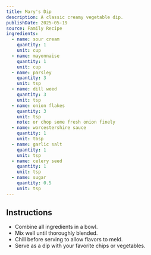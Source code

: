 ```yaml
---
title: Mary's Dip
description: A classic creamy vegetable dip. 
publishDate: 2025-05-19
source: Family Recipe
ingredients:
  - name: sour cream
    quantity: 1
    unit: cup
  - name: mayonnaise
    quantity: 1
    unit: cup
  - name: parsley
    quantity: 3
    unit: tsp
  - name: dill weed
    quantity: 3
    unit: tsp
  - name: onion flakes
    quantity: 3
    unit: tsp
    note: or chop some fresh onion finely
  - name: worcestershire sauce
    quantity: 1
    unit: tbsp
  - name: garlic salt
    quantity: 1
    unit: tsp
  - name: celery seed
    quantity: 1
    unit: tsp
  - name: sugar
    quantity: 0.5
    unit: tsp
---
```


## Instructions

- Combine all ingredients in a bowl.
- Mix well until thoroughly blended.
- Chill before serving to allow flavors to meld.
- Serve as a dip with your favorite chips or vegetables.
